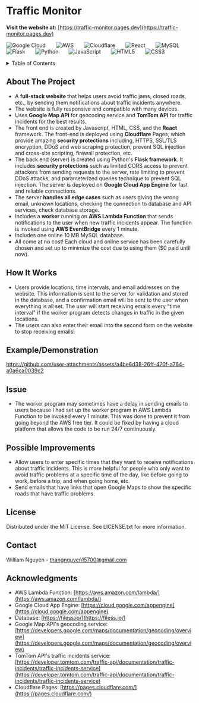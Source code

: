 # Traffic Monitor
**Visit the website at:** [https://traffic-monitor.pages.dev](https://traffic-monitor.pages.dev)

<!--Badges-->
![Google Cloud](https://img.shields.io/badge/Google%20Cloud-%234285F4.svg?style=for-the-badge&logo=google-cloud&logoColor=white) &nbsp; &nbsp; &nbsp; 
![AWS](https://img.shields.io/badge/AWS-orange?style=for-the-badge&logo=amazonwebservices&logoSize=auto) &nbsp; &nbsp; &nbsp;
![Cloudflare](https://img.shields.io/badge/Cloudflare-F38020?style=for-the-badge&logo=Cloudflare&logoColor=white) &nbsp; &nbsp; &nbsp;
![React](https://img.shields.io/badge/react-%2320232a.svg?style=for-the-badge&logo=react&logoColor=%2361DAFB) &nbsp; &nbsp; &nbsp;
![MySQL](https://img.shields.io/badge/MySQL-blue?style=for-the-badge&logo=MySQL&logoColor=white&logoSize=auto) &nbsp; &nbsp; &nbsp; 
![Flask](https://img.shields.io/badge/FLASK-3.0.0-grey?style=for-the-badge&logo=flask&logoColor=white&labelColor=black) &nbsp; &nbsp; &nbsp; 
![Python](https://img.shields.io/badge/Python-3.12-orange?style=for-the-badge&logo=PYTHON&logoColor=ffdd54&labelColor=3670A0) &nbsp; &nbsp; &nbsp; 
![JavaScript](https://img.shields.io/badge/javascript-%23323330.svg?style=for-the-badge&logo=javascript&logoColor=%23F7DF1E) &nbsp; &nbsp; &nbsp; 
![HTML5](https://img.shields.io/badge/html5-%23E34F26.svg?style=for-the-badge&logo=html5&logoColor=white) &nbsp; &nbsp; &nbsp; 
![CSS3](https://img.shields.io/badge/css3-%231572B6.svg?style=for-the-badge&logo=css3&logoColor=white) &nbsp; &nbsp; &nbsp; 

<!-- table of contents-->
<details>
  <summary>Table of Contents</summary>
  <ol>
    <li>
      <a href="#About-The-Project">About The Project</a>
    </li>
    <li><a href="#How-It-Works">How It Works</a></li>
    <li><a href="#Example/Demonstration">Examples/Demonstration</a></li>
    <li><a href="#Issue">Issue</a></li>
    <li><a href="#Possible-Improvements">Possible Improvements</a></li>
    <li><a href="#license">License</a></li>
    <li><a href="#contact">Contact</a></li>
    <li><a href="#acknowledgments">Acknowledgments</a></li>
  </ol>
</details>

## About The Project
* A **full-stack website** that helps users avoid traffic jams, closed roads, etc., by sending them notifications about traffic incidents anywhere.
* The website is fully responsive and compatible with many devices. 
* Uses **Google Map API** for geocoding service and **TomTom API** for traffic incidents for the best results.
* The front end is created by Javascript, HTML, CSS, and the **React** framework. The front-end is deployed using **Cloudflare** Pages, which provide amazing **security protections** including, HTTPS, SSL/TLS encryption, DDoS and web scraping protection, prevent SQL injection and cross-site scripting, firewall protection, etc.
* The back end (server) is created using Python's **Flask framework**. It includes **security protections** such as limited CORS access to prevent attackers from sending requests to the server, rate limiting to prevent DDoS attacks, and parameterized queries technique to prevent SQL injection. The server is deployed on **Google Cloud App Engine** for fast and reliable connections.
* The server **handles all edge cases** such as users giving the wrong email, unknown locations, checking the connection to database and API services, check database storage. 
* Includes a **worker** running on **AWS Lambda Function** that sends notifications to the user when new traffic incidents appear. The function is invoked using **AWS EventBridge** every 1 minute.
* Includes one online 10 MB MySQL database.
* All come at no cost! Each cloud and online service has been carefully chosen and set up to minimize the cost due to using them ($0 paid until now).

## How It Works
* Users provide locations, time intervals, and email addresses on the website. This information is sent to the server for validation and stored in the database, and a confirmation email will be sent to the user when everything is all set. The user will start receiving emails every "time interval" if the worker program detects changes in traffic in the given locations.
* The users can also enter their email into the second form on the website to stop receiving emails!

## Example/Demonstration
https://github.com/user-attachments/assets/a4be6d38-26ff-470f-a764-a0a6ca0039c2

## Issue
* The worker program may sometimes have a delay in sending emails to users because I had set up the worker program in AWS Lambda Function to be invoked every 1 minute. This was done to prevent it from going beyond the AWS free tier. It could be fixed by having a cloud platform that allows the code to be run 24/7 continuously. 

## Possible Improvements
* Allow users to enter specific times that they want to receive notifications about traffic incidents. This is more helpful for people who only want to avoid traffic problems at a specific time of the day, like before going to work, before a trip, and when going home, etc.
* Send emails that have links that open Google Maps to show the specific roads that have traffic problems.

## License
Distributed under the MIT License. See LICENSE.txt for more information.

## Contact
William Nguyen - thangnguyen15700@gmail.com

## Acknowledgments
* AWS Lambda Function: [https://aws.amazon.com/lambda/](https://aws.amazon.com/lambda/)
* Google Cloud App Engine: [https://cloud.google.com/appengine](https://cloud.google.com/appengine)
* Database:  [https://filess.io/](https://filess.io/)
* Google Map API's geocoding service: [https://developers.google.com/maps/documentation/geocoding/overview](https://developers.google.com/maps/documentation/geocoding/overview)
* TomTom API's traffic incidents service: [https://developer.tomtom.com/traffic-api/documentation/traffic-incidents/traffic-incidents-service](https://developer.tomtom.com/traffic-api/documentation/traffic-incidents/traffic-incidents-service)
* Cloudflare Pages: [https://pages.cloudflare.com/](https://pages.cloudflare.com/)
